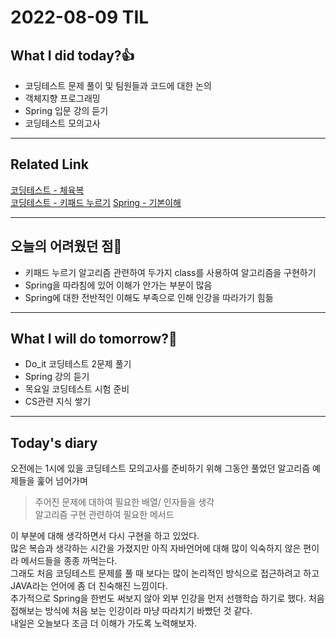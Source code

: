 # 2022-08-09 TIL
## What I did today?👍
* 코딩테스트 문제 풀이 및 팀원들과 코드에 대한 논의
* 객체지향 프로그래밍
* Spring 입문 강의 듣기
* 코딩테스트 모의고사
___
## Related Link
[코딩테스트 - 체육복](https://github.com/BeomSeogKim/Coding-Test/blob/main/Programmers/%EC%B2%B4%EC%9C%A1%EB%B3%B5.md)  
[코딩테스트 - 키패드 누르기](https://github.com/BeomSeogKim/Coding-Test/blob/main/Programmers/%ED%82%A4%ED%8C%A8%EB%93%9C%EB%88%84%EB%A5%B4%EA%B8%B0.md) 
[Spring - 기본이해](https://github.com/BeomSeogKim/Spring/blob/main/Basic/Web%20Basic.md)
___
## 오늘의 어려웠던 점🤯
* 키패드 누르기 알고리즘 관련하여 두가지 class를 사용하여 알고리즘을 구현하기  
* Spring을 따라침에 있어 이해가 안가는 부분이 많음
* Spring에 대한 전반적인 이해도 부족으로 인해 인강을 따라가기 힘듦
___
## What I will do tomorrow?🙏
* Do_it 코딩테스트 2문제 풀기
* Spring 강의 듣기
* 목요일 코딩테스트 시험 준비
* CS관련 지식 쌓기
___
## Today's diary
오전에는 1시에 있을 코딩테스트 모의고사를 준비하기 위해 그동안 풀었던 알고리즘 예제들을 훑어 넘어가며  
> 주어진 문제에 대하여 필요한 배열/ 인자들을 생각  
> 알고리즘 구현 관련하여 필요한 메서드  

이 부분에 대해 생각하면서 다시 구현을 하고 있었다.  
많은 복습과 생각하는 시간을 가졌지만 아직 자바언어에 대해 많이 익숙하지 않은 편이라 메서드들을 종종 까먹는다.  
그래도 처음 코딩테스트 문제를 풀 때 보다는 많이 논리적인 방식으로 접근하려고 하고 JAVA라는 언어에 좀 더 친숙해진 느낌이다.  
추가적으로 Spring을 한번도 써보지 않아 외부 인강을 먼저 선행학습 하기로 했다. 처음 접해보는 방식에 처음 보는 인강이라 마냥 따라치기 바빴던 것 같다.   
내일은 오늘보다 조금 더 이해가 가도록 노력해보자.
